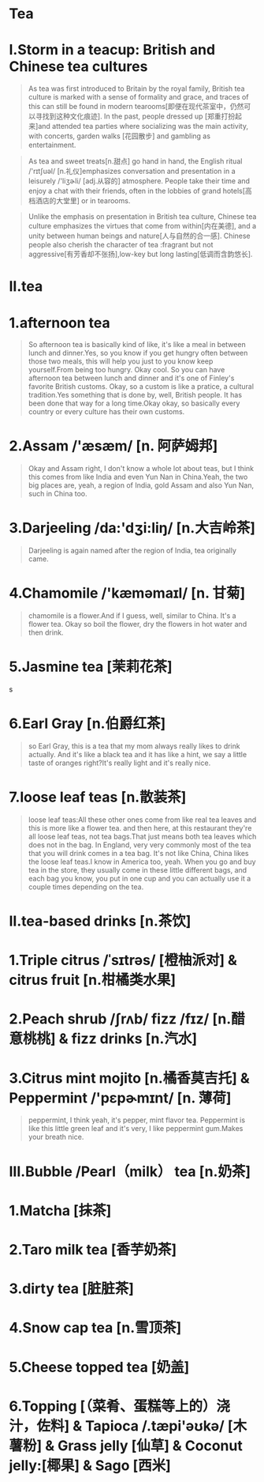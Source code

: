 # Tea
# I.Storm in a teacup: British and Chinese tea cultures
> As tea was first introduced to Britain by the royal family, British tea culture is marked with a sense of formality and grace, and traces of this can still be found in modern tearooms[即便在现代茶室中，仍然可以寻找到这种文化痕迹]. In the past, people dressed up [郑重打扮起来]and attended tea parties where socializing was the main activity, with concerts, garden walks [花园散步] and gambling as entertainment.

> As tea and sweet treats[n.甜点] go hand in hand, the English ritual /'rɪtʃuəl/ [n.礼仪]emphasizes conversation and presentation in a leisurely /'liʒɚli/ [adj.从容的] atmosphere. People take their time and enjoy a chat with their friends, often in the lobbies of grand hotels[高档酒店的大堂里] or in tearooms.

> Unlike the emphasis on presentation in British tea culture, Chinese tea culture emphasizes the virtues that come from within[内在美德], and a unity between human beings and nature[人与自然的合一感]. Chinese people also cherish the character of tea :fragrant but not aggressive[有芳香却不张扬],low-key but long lasting[低调而含韵悠长].

# II.tea
# 1.afternoon tea 
> So afternoon tea is basically kind of like, it's like a meal in between lunch and dinner.Yes, so you know if you get hungry often between those two meals, this will help you just to you know keep yourself.From being too hungry. Okay cool. So you can have afternoon tea between lunch and dinner and it's one of Finley's favorite British customs. Okay, so a custom is like a pratice, a cultural tradition.Yes something that is done by, well, British people. It has been done that way for a long time.Okay okay, so basically every country or every culture has their own customs.

# 2.Assam /'æsæm/ [n. 阿萨姆邦] 
> Okay and Assam right, I don't know a whole lot about teas, but I think this comes from like India and even Yun Nan in China.Yeah, the two big places are, yeah, a region of India, gold Assam and also Yun Nan, such in China too.

# 3.Darjeeling /da:'dʒi:liŋ/ [n.大吉岭茶]  
> Darjeeling is again named after the region of India, tea originally came.

# 4.Chamomile  /'kæməmaɪl/ [n. 甘菊]
> chamomile is a flower.And if I guess, well, similar to China. It's a flower tea. Okay so boil the flower, dry the flowers in hot water and then drink.

# 5.Jasmine tea [茉莉花茶]
s
# 6.Earl Gray [n.伯爵红茶] 
> so Earl Gray, this is a tea that my mom always really likes to drink actually. And it's like a black tea and it has like a hint, we say a little taste of oranges right?It's really light and it's really nice.

# 7.loose leaf teas [n.散装茶]
> loose leaf teas:All these other ones come from like real tea leaves and this is more like a flower tea. and then here, at this restaurant they're all loose leaf teas, not tea bags.That just means both tea leaves which does not in the bag. In England, very very commonly most of the tea that you will drink comes in a tea bag. It's not like China, China likes the loose leaf teas.I know in America too, yeah. When you go and buy tea in the store, they usually come in these little different bags, and each bag you know, you put in one cup and you can actually use it a couple times depending on the tea.

# II.tea-based drinks [n.茶饮]
# 1.Triple citrus /ˈsɪtrəs/ [橙柚派对] & citrus fruit [n.柑橘类水果]

# 2.Peach shrub /ʃrʌb/ fizz /fɪz/ [n.醋意桃桃] & fizz drinks [n.汽水]

# 3.Citrus mint mojito [n.橘香莫吉托] & Peppermint /'pɛpɚmɪnt/ [n. 薄荷]
> peppermint, I think yeah, it's pepper, mint flavor tea. Peppermint is like this little green leaf and it's very, I like peppermint gum.Makes your breath nice. 

# III.Bubble /Pearl（milk） tea [n.奶茶]
# 1.Matcha [抹茶]

# 2.Taro milk tea [香芋奶茶]

# 3.dirty tea [脏脏茶]

# 4.Snow cap tea [n.雪顶茶]

# 5.Cheese topped tea [奶盖]

# 6.Topping [（菜肴、蛋糕等上的）浇汁，佐料] & Tapioca /.tæpi'əʊkə/ [木薯粉] & Grass jelly [仙草] & Coconut jelly:[椰果] & Sago [西米]





